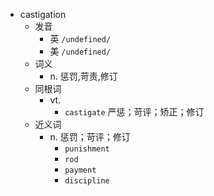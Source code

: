 - castigation
  - 发音
    - 英 `/undefined/`
    - 美 `/undefined/`
  - 词义
    - n. 惩罚,苛责,修订
  - 同根词
    - vt.
      - `castigate` 严惩；苛评；矫正；修订
  - 近义词
    - n. 惩罚；苛评；修订
      - `punishment`
      - `rod`
      - `payment`
      - `discipline`
